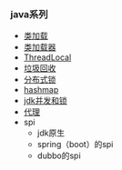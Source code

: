 ### java系列

* [类加载]()
* [类加载器](md/类加载器.md)
* [ThreadLocal](md/ThreadLocal.md)
* [垃圾回收]()
* [分布式锁](md/分布式锁.md)
* [hashmap]()
* [jdk并发和锁]()
* [代理](md/proxy.md)
* spi
    * jdk原生
    * spring（boot）的spi
    * dubbo的spi